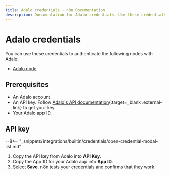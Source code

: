 ```yaml
---
title: Adalo credentials - n8n Documentation
description: Documentation for Adalo credentials. Use these credentials to authenticate Adalo in n8n, a workflow automation platform.
---
```


# Adalo credentials

You can use these credentials to authenticate the following nodes with Adalo:

* [Adalo node](/integrations/builtin/app-nodes/n8n-nodes-base.adalo/)

## Prerequisites

* An Adalo account
* An API key. Follow [Adalo's API documentation](https://help.adalo.com/integrations/the-adalo-api/collections){:target=_blank .external-link} to get your key.
* Your Adalo app ID.

## API key

--8<-- "_snippets/integrations/builtin/credentials/open-credential-modal-list.md"

1. Copy the API key from Adalo into **API Key**.
1. Copy the App ID for your Adalo app into **App ID**.
1. Select **Save**. n8n tests your credentials and confirms that they work.

